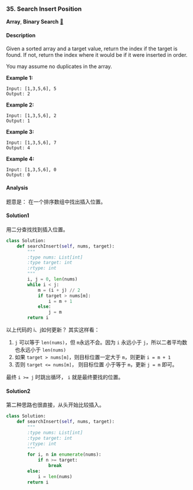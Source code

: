 
### 35. Search Insert Position

**Array**, **Binary Search**    [💚](https://leetcode.com/problems/search-insert-position)    

#### Description

Given a sorted array and a target value, return the index if the target is found. If not, return the index where it would be if it were inserted in order.

You may assume no duplicates in the array.

**Example 1:**

```
Input: [1,3,5,6], 5
Output: 2
```

**Example 2:**

```
Input: [1,3,5,6], 2
Output: 1
```

**Example 3:**

```
Input: [1,3,5,6], 7
Output: 4
```

**Example 4:**

```
Input: [1,3,5,6], 0
Output: 0
```

#### Analysis

题意是： 在一个排序数组中找出插入位置。


#### Solution1

用二分查找找到插入位置。

```python
class Solution:
    def searchInsert(self, nums, target):
        """
        :type nums: List[int]
        :type target: int
        :rtype: int
        """
        i, j = 0, len(nums)
        while i < j:
            m = (i + j) // 2
            if target > nums[m]:
                i = m + 1
            else:
                j = m
        return i
```

以上代码的 i、j如何更新？ 其实这样看：

1. `j` 可以等于 `len(nums)`，但 `m`永远不会。因为 `i` 永远小于 `j`，所以二者平均数也永远小于 `len(nums)`
2. 如果 `target > nums[m]`，则目标位置一定大于 `m`，则更新 `i = m + 1`
3. 否则 `target <= nums[m]`， 则目标位置 小于等于 `m`，更新 `j = m` 即可。

最终 `i >= j` 时跳出循环， `i` 就是最终要找的位置。


#### Solution2

第二种思路也很直接，从头开始比较插入。

```python
class Solution:
    def searchInsert(self, nums, target):
        """
        :type nums: List[int]
        :type target: int
        :rtype: int
        """
        for i, n in enumerate(nums):
            if n >= target:
                break
        else:
            i = len(nums)
        return i
```
